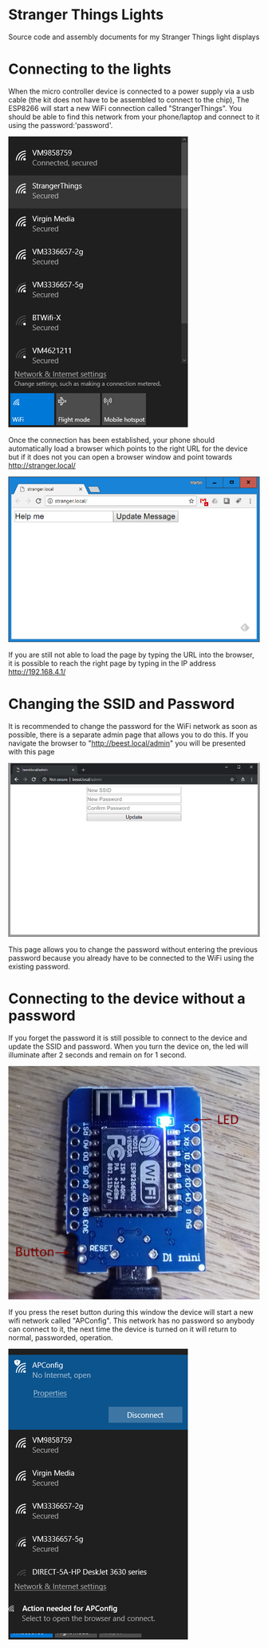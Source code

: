 # Stranger Things Lights
Source code and assembly documents for my Stranger Things light displays

# Connecting to the lights
When the micro controller device is connected to a power supply via a usb cable (the kit does not have to be assembled to connect to the chip),
The ESP8266 will start a new WiFi connection called "StrangerThings". You should be able to find this network from your phone/laptop and connect to it using the password:'password'.

![alt text](https://github.com/msraynsford/StrangerThings/blob/master/WifiNetworks.png "Wifi List")

Once the connection has been established, your phone should automatically load a browser which points to the right URL for the device but if it does not you can open a browser window and point towards http://stranger.local/

![alt text](https://github.com/msraynsford/StrangerThings/blob/master/StrangerThingsBrowser.png "Browser Image")

If you are still not able to load the page by typing the URL into the browser, it is possible to reach the right page by typing in the IP address http://192.168.4.1/

# Changing the SSID and Password
It is recommended to change the password for the WiFi network as soon as possible, there is a separate admin page that allows you to do this. If you navigate the browser to "http://beest.local/admin" you will be presented with this page

![alt text](https://github.com/msraynsford/WifiBeest/blob/master/WifiBeestAdmin.png "Admin Image")

This page allows you to change the password without entering the previous password because you already have to be connected to the WiFi using the existing password. 

# Connecting to the device without a password
If you forget the password it is still possible to connect to the device and update the SSID and password. When you turn the device on, the led will illuminate after 2 seconds and remain on for 1 second. 

![alt text](https://github.com/msraynsford/WifiBeest/blob/master/Device.png "Device Image")

If you press the reset button during this window the device will start a new wifi network called "APConfig". This network has no password so anybody can connect to it, the next time the device is turned on it will return to normal, passworded, operation.

![alt text](https://github.com/msraynsford/WifiBeest/blob/master/APConfig.png "APConfig Image")